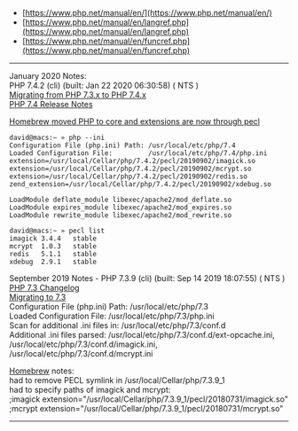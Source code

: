

* [https://www.php.net/manual/en/](https://www.php.net/manual/en/)
* [https://www.php.net/manual/en/langref.php](https://www.php.net/manual/en/langref.php)
* [https://www.php.net/manual/en/funcref.php](https://www.php.net/manual/en/funcref.php)

---
January 2020 Notes:  
PHP 7.4.2 (cli) (built: Jan 22 2020 06:30:58) ( NTS )  
[Migrating from PHP 7.3.x to PHP 7.4.x](https://www.php.net/manual/en/migration74.php)  
[PHP 7.4 Release Notes](https://www.php.net/releases/7_4_0.php)  

[Homebrew moved PHP to core and extensions are now through pecl](https://grrr.tech/posts/installing-homebrew-php-extensions-with-pecl/)  
```
david@macs:~ » php --ini  
Configuration File (php.ini) Path: /usr/local/etc/php/7.4  
Loaded Configuration File:         /usr/local/etc/php/7.4/php.ini  
extension=/usr/local/Cellar/php/7.4.2/pecl/20190902/imagick.so  
extension=/usr/local/Cellar/php/7.4.2/pecl/20190902/mcrypt.so  
extension=/usr/local/Cellar/php/7.4.2/pecl/20190902/redis.so  
zend_extension=/usr/local/Cellar/php/7.4.2/pecl/20190902/xdebug.so  

LoadModule deflate_module libexec/apache2/mod_deflate.so  
LoadModule expires_module libexec/apache2/mod_expires.so  
LoadModule rewrite_module libexec/apache2/mod_rewrite.so  

david@macs:~ » pecl list  
imagick 3.4.4   stable  
mcrypt  1.0.3   stable  
redis   5.1.1   stable  
xdebug  2.9.1   stable  
```

September 2019 Notes - PHP 7.3.9 (cli) (built: Sep 14 2019 18:07:55) ( NTS )   
[PHP 7.3 Changelog](https://www.php.net/ChangeLog-7.php#7.3.0)  
[Migrating to 7.3](https://www.php.net/manual/en/migration73.php)  
Configuration File (php.ini) Path: /usr/local/etc/php/7.3  
Loaded Configuration File:         /usr/local/etc/php/7.3/php.ini  
Scan for additional .ini files in: /usr/local/etc/php/7.3/conf.d  
Additional .ini files parsed:      /usr/local/etc/php/7.3/conf.d/ext-opcache.ini,
/usr/local/etc/php/7.3/conf.d/imagick.ini,
/usr/local/etc/php/7.3/conf.d/mcrypt.ini  

[Homebrew](/localhost/brew.md) notes:  
had to remove PECL symlink in /usr/local/Cellar/php/7.3.9_1  
had to specify paths of imagick and mcrypt:  
;imagick extension="/usr/local/Cellar/php/7.3.9_1/pecl/20180731/imagick.so"  
;mcrypt extension="/usr/local/Cellar/php/7.3.9_1/pecl/20180731/mcrypt.so"  

---

